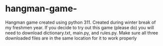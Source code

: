 # hangman-game-
Hangman game created using python 311. Created during winter break of my freshmen year.
If you decide to try out this game (please do) you will need to download dictionary.txt, main.py, and rules.py. 
Make sure all three downloaded files are in the same location for it to work properly
